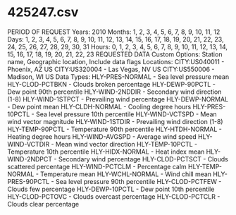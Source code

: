 # 425247.csv

PERIOD OF REQUEST
Years:	2010
Months:	1, 2, 3, 4, 5, 6, 7, 8, 9, 10, 11, 12
Days:	1, 2, 3, 4, 5, 6, 7, 8, 9, 10, 11, 12, 13, 14, 15, 16, 17, 18, 19, 20, 21, 22, 23, 24, 25, 26, 27, 28, 29, 30, 31
Hours:	0, 1, 2, 3, 4, 5, 6, 7, 8, 9, 10, 11, 12, 13, 14, 15, 16, 17, 18, 19, 20, 21, 22, 23
REQUESTED DATA
Custom Options:	Station name, Geographic location, Include data flags
Locations:	CITY:US040011 - Phoenix, AZ US
CITY:US320004 - Las Vegas, NV US
CITY:US550006 - Madison, WI US
Data Types:	HLY-PRES-NORMAL - Sea level pressure mean
HLY-CLOD-PCTBKN - Clouds broken percentage
HLY-DEWP-90PCTL - Dew point 90th percentile
HLY-WIND-2NDDIR - Secondary wind direction (1-8)
HLY-WIND-1STPCT - Prevailing wind percentage
HLY-DEWP-NORMAL - Dew point mean
HLY-CLDH-NORMAL - Cooling degree hours
HLY-PRES-10PCTL - Sea level pressure 10th percentile
HLY-WIND-VCTSPD - Mean wind vector magnitude
HLY-WIND-1STDIR - Prevailing wind direction (1-8)
HLY-TEMP-90PCTL - Temperature 90th percentile
HLY-HTDH-NORMAL - Heating degree hours
HLY-WIND-AVGSPD - Average wind speed
HLY-WIND-VCTDIR - Mean wind vector direction
HLY-TEMP-10PCTL - Temperature 10th percentile
HLY-HIDX-NORMAL - Heat index mean
HLY-WIND-2NDPCT - Secondary wind percentage
HLY-CLOD-PCTSCT - Clouds scattered percentage
HLY-WIND-PCTCLM - Percentage calm
HLY-TEMP-NORMAL - Temperature mean
HLY-WCHL-NORMAL - Wind chill mean
HLY-PRES-90PCTL - Sea level pressure 90th percentile
HLY-CLOD-PCTFEW - Clouds few percentage
HLY-DEWP-10PCTL - Dew point 10th percentile
HLY-CLOD-PCTOVC - Clouds overcast percentage
HLY-CLOD-PCTCLR - Clouds clear percentage
